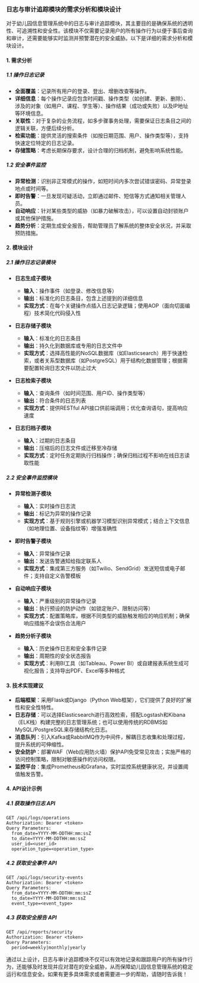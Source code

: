 ### 日志与审计追踪模块的需求分析和模块设计

对于幼儿园信息管理系统中的日志与审计追踪模块，其主要目的是确保系统的透明性、可追溯性和安全性。该模块不仅需要记录用户的所有操作行为以便于事后查询和审计，还需要能够实时监测并预警潜在的安全威胁。以下是详细的需求分析和模块设计。

#### 1. **需求分析**

##### 1.1 操作日志记录
- **全面覆盖**：记录所有用户的登录、登出、增删改查等操作。
- **详细信息**：每个操作记录应包含时间戳、操作类型（如创建、更新、删除）、涉及的对象（如用户、课程、学生等）、操作结果（成功或失败）以及IP地址等环境信息。
- **关联性**：对于复杂的业务流程，如多步骤事务处理，需要保证日志条目之间的逻辑关联，方便后续分析。
- **检索功能**：提供灵活的搜索条件（如按日期范围、用户、操作类型等），支持快速定位特定的日志记录。
- **存储策略**：考虑长期保存要求，设计合理的归档机制，避免影响系统性能。

##### 1.2 安全事件监控
- **异常检测**：识别非正常模式的操作，如短时间内多次尝试错误密码、异常登录地点或时间等。
- **即时告警**：一旦发现可疑活动，立即通过邮件、短信等方式通知相关管理人员。
- **自动响应**：针对某些类型的威胁（如暴力破解攻击），可以设置自动封锁账户或其他保护措施。
- **趋势分析**：定期生成安全报告，帮助管理员了解系统的整体安全状况，并采取预防措施。

#### 2. **模块设计**

##### 2.1 操作日志记录模块
- **日志生成子模块**
  - **输入**：操作事件（如登录、修改信息等）
  - **输出**：标准化的日志条目，包含上述提到的详细信息
  - **实现方式**：在每个关键操作点插入日志记录逻辑；使用AOP（面向切面编程）技术简化代码侵入性

- **日志存储子模块**
  - **输入**：标准化的日志条目
  - **输出**：持久化到数据库或专用的日志文件中
  - **实现方式**：选择高性能的NoSQL数据库（如Elasticsearch）用于快速检索，或者关系型数据库（如PostgreSQL）用于结构化数据管理；根据需要配置轮询日志文件以防止过大

- **日志检索子模块**
  - **输入**：查询条件（如时间范围、用户ID、操作类型等）
  - **输出**：符合条件的日志列表
  - **实现方式**：提供RESTful API接口供前端调用；优化查询语句，提高响应速度

- **日志归档子模块**
  - **输入**：过期的日志条目
  - **输出**：压缩后的日志文件或迁移至冷存储
  - **实现方式**：定时任务定期执行归档操作；确保归档过程不影响在线日志读取性能

##### 2.2 安全事件监控模块
- **异常检测子模块**
  - **输入**：实时操作日志流
  - **输出**：标记为异常的操作记录
  - **实现方式**：基于规则引擎或机器学习模型识别异常模式；结合上下文信息（如地理位置、设备指纹等）增强准确性

- **即时告警子模块**
  - **输入**：异常操作记录
  - **输出**：发送告警通知给指定联系人
  - **实现方式**：集成第三方服务（如Twilio、SendGrid）发送短信或电子邮件；支持自定义告警模板

- **自动响应子模块**
  - **输入**：严重级别的异常操作记录
  - **输出**：执行预设的防护动作（如锁定账户、限制访问等）
  - **实现方式**：配置策略库，根据不同类型的威胁触发相应的响应机制；确保响应措施不会误伤合法用户

- **趋势分析子模块**
  - **输入**：历史操作日志和安全事件记录
  - **输出**：周期性的安全状态报告
  - **实现方式**：利用BI工具（如Tableau、Power BI）或自建报表系统生成可视化报告；支持导出PDF、Excel等多种格式

#### 3. **技术实现建议**

- **后端框架**：采用Flask或Django（Python Web框架），它们提供了良好的扩展性和安全性特性。
- **日志存储**：可以选择Elasticsearch进行高效检索，搭配Logstash和Kibana（ELK栈）构建完整的日志管理系统；也可以使用传统的RDBMS如MySQL/PostgreSQL来存储结构化日志。
- **消息队列**：引入Kafka或RabbitMQ作为中间件，解耦日志收集和处理过程，提升系统的可伸缩性。
- **安全防护**：部署WAF（Web应用防火墙）保护API免受常见攻击；实施严格的访问控制策略，限制对敏感操作的访问权限。
- **监控平台**：集成Prometheus和Grafana，实时监控系统健康状况，并设置阈值触发告警。

#### 4. **API设计示例**

##### 4.1 获取操作日志 API
```http
GET /api/logs/operations
Authorization: Bearer <token>
Query Parameters:
  from_date=YYYY-MM-DDTHH:mm:ssZ
  to_date=YYYY-MM-DDTHH:mm:ssZ
  user_id=<user_id>
  operation_type=<operation_type>
```

##### 4.2 获取安全事件 API
```http
GET /api/logs/security-events
Authorization: Bearer <token>
Query Parameters:
  from_date=YYYY-MM-DDTHH:mm:ssZ
  to_date=YYYY-MM-DDTHH:mm:ssZ
  event_type=<event_type>
```

##### 4.3 获取安全报告 API
```http
GET /api/reports/security
Authorization: Bearer <token>
Query Parameters:
  period=weekly|monthly|yearly
```

通过以上设计，日志与审计追踪模块不仅可以有效地记录和跟踪用户的所有操作行为，还能够及时发现并应对潜在的安全威胁，从而保障幼儿园信息管理系统的稳定运行和信息安全。如果有更多具体需求或者需要进一步的帮助，请随时告诉我！